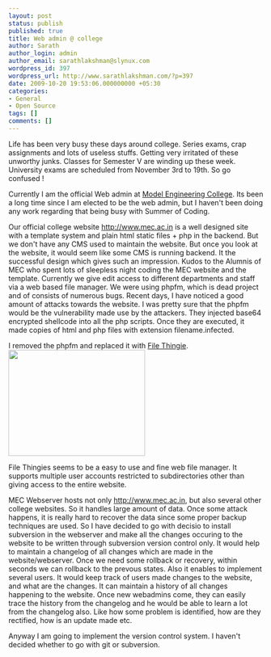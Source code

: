 ```yaml
---
layout: post
status: publish
published: true
title: Web admin @ college
author: Sarath
author_login: admin
author_email: sarathlakshman@slynux.com
wordpress_id: 397
wordpress_url: http://www.sarathlakshman.com/?p=397
date: 2009-10-20 19:53:06.000000000 +05:30
categories:
- General
- Open Source
tags: []
comments: []
---
```

Life has been very busy these days around college. Series exams, crap assignments and lots of useless stuffs. Getting very irritated of these unworthy junks. Classes for Semester V are winding up these week. University exams are scheduled from November 3rd to 19th. So go confused !

Currently I am the official Web admin at <a href="http://www.mec.ac.in">Model Engineering College</a>. Its been a long time since I am elected to be the web admin, but I haven't been doing any work regarding that being busy with Summer of Coding.

Our official college website <a href="http://www.mec.ac.in">http://www.mec.ac.in</a> is a well designed site with a template system and plain html static files + php in the backend. But we don't have any CMS used to maintain the website. But once you look at the website, it would seem like some CMS is running backend. It the successful design which gives such an impression. Kudos to the Alumnis of MEC who spent lots of sleepless night coding the MEC website and the template. Currently we give edit access to different departments and staff via a web based file manager. We were using phpfm, which is dead project and of consists of numerous bugs. Recent days, I have noticed a good amount of attacks towards the website. I was pretty sure that the phpfm would be the vulnerability made use by the attackers. They injected base64 encrypted shellcode into all the php scripts. Once they are executed, it made copies of html and php files with extension filename.infected.

I removed the phpfm and replaced it with <a href="http://www.solitude.dk/filethingie/">File Thingie</a>.<img class="alignleft" title="file thingies" src="http://www.solitude.dk/sites/solitude.dk.filethingie/files/screenshots/ft_default_thumb.png" alt="" width="270" height="210" />

File Thingies seems to be a easy to use and fine web file manager. It supports multiple user accounts restricted to subdirectories other than giving access to the entire website.

MEC Webserver hosts not only http://www.mec.ac.in, but also several other college websites. So it handles large amount of data. Once some attack happens, it is really hard to recover the data since some proper backup techniques are used. So I have decided to go with decisio to install subversion in the webserver and make all the changes occuring to the website to be written through subversion version control only. It would help to maintain a changelog of all changes which are made in the website/webserver. Once we need some rollback or recovery, within seconds we can rollback to the prevous states. Also it enables to implement several users. It would keep track of users made changes to the website, and what are the changes. It can maintain a history of all changes happening to the website. Once new webadmins come, they can easily trace the history from the changelog and he would be able to learn a lot from the changelog also. Like how some problem is identified, how are they rectified, how is an update made etc.

Anyway I am going to implement the version control system. I haven't decided whether to go with git or subversion.
